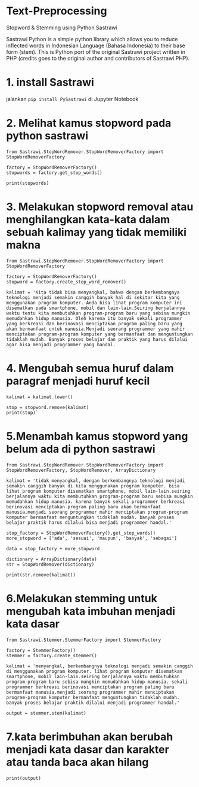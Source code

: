 # Text-Preprocessing
Stopword &amp; Stemming using Python Sastrawi


Sastrawi Python is a simple python library which allows you to reduce inflected words in Indonesian Language (Bahasa Indonesia) to their base form (stem). This is Python port of the original Sastrawi project written in PHP (credits goes to the original author and contributors of Sastrawi PHP).

# 1. install Sastrawi
jalankan `pip install PySastrawi` di  Jupyter Notebook

# 2. Melihat kamus stopword pada python sastrawi
```
from Sastrawi.StopWordRemover.StopWordRemoverFactory import StopWordRemoverFactory

factory = StopWordRemoverFactory()
stopwords = factory.get_stop_words()

print(stopwords)
```
# 3. Melakukan stopword removal atau menghilangkan kata-kata dalam sebuah kalimay yang tidak memiliki makna
```
from Sastrawi.StopWordRemover.StopWordRemoverFactory import StopWordRemoverFactory

factory = StopWordRemoverFactory()
stopword = factory.create_stop_word_remover()

kalimat = 'Kita tidak bisa menyangkal, bahwa dengan berkembangnya teknologi menjadi semakin canggih banyak hal di sekitar kita yang menggunakan program komputer. Anda bisa lihat program komputer ini disematkan pada smartphone, mobil dan lain-lain.Seiring berjalannya waktu tentu kita membutuhkan program-program baru yang sebisa mungkin memudahkan hidup manusia. Oleh karena itu banyak sekali programmer yang berkreasi dan berinovasi menciptakan program paling baru yang akan bermanfaat untuk manusia.Menjadi seorang programmer yang mahir menciptakan program-program komputer yang bermanfaat dan menguntungkan tidaklah mudah. Banyak proses belajar dan praktik yang harus dilalui agar bisa menjadi programmer yang handal.
```
# 4. Mengubah semua huruf dalam paragraf menjadi huruf kecil
```
kalimat = kalimat.lower()

stop = stopword.remove(kalimat)
print(stop)`
```
# 5.Menambah kamus stopword yang belum ada di python sastrawi
```
from Sastrawi.StopWordRemover.StopWordRemoverFactory import StopWordRemoverFactory, StopWordRemover, ArrayDictionary

kalimat = 'tidak menyangkal, dengan berkembangnya teknologi menjadi semakin canggih banyak di kita menggunakan program komputer. bisa lihat program komputer disematkan smartphone, mobil lain-lain.seiring berjalannya waktu kita membutuhkan program-program baru sebisa mungkin memudahkan hidup manusia. karena banyak sekali programmer berkreasi berinovasi menciptakan program paling baru akan bermanfaat manusia.menjadi seorang programmer mahir menciptakan program-program komputer bermanfaat menguntungkan tidaklah mudah. banyak proses belajar praktik harus dilalui bisa menjadi programmer handal.'

stop_factory = StopWordRemoverFactory().get_stop_words()
more_stopword = ['ada', 'sesuai', 'maupun', 'banyak', 'sebagai']

data = stop_factory + more_stopword

dictionary = ArrayDictionary(data)
str = StopWordRemover(dictionary)

print(str.remove(kalimat))
```
# 6.Melakukan stemming untuk mengubah kata imbuhan menjadi kata dasar
```
from Sastrawi.Stemmer.StemmerFactory import StemmerFactory

factory = StemmerFactory()
stemmer = factory.create_stemmer()

kalimat = 'menyangkal, berkembangnya teknologi menjadi semakin canggih di menggunakan program komputer. lihat program komputer disematkan smartphone, mobil lain-lain.seiring berjalannya waktu membutuhkan program-program baru sebisa mungkin memudahkan hidup manusia. sekali programmer berkreasi berinovasi menciptakan program paling baru bermanfaat manusia.menjadi seorang programmer mahir menciptakan program-program komputer bermanfaat menguntungkan tidaklah mudah. banyak proses belajar praktik dilalui menjadi programmer handal.'

output = stemmer.stem(kalimat)
```
# 7.kata berimbuhan akan berubah menjadi kata dasar dan karakter atau tanda baca akan hilang
```
print(output)
```
